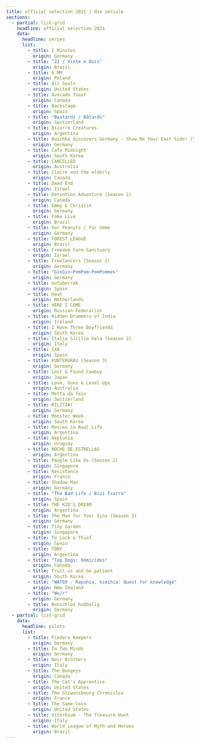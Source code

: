 ```yaml
---
title: official selection 2021 | die seriale
sections:
  - partial: list-grid
    headline: official selection 2021
    data:
      headline: series
      list:
        - title: 2 Minutes
          origin: Germany
        - title: "22 / Vinte e Dois"
          origin: Brazil
        - title: 6 MM
          origin: Poland
        - title: All Souls
          origin: United States
        - title: Avocado Toast
          origin: Canada
        - title: Backstage
          origin: Spain
        - title: "Bastards / Bâtards"
          origin: Switzerland
        - title: Bizarre Creatures
          origin: Argentina
        - title: Buschka discovers Germany - Show Me Your East Side! (Season 3)
          origin: Germany
        - title: Cafe Midnight
          origin: South Korea
        - title: CANCELLED
          origin: Australia
        - title: Claire and the elderly
          origin: Canada
        - title: Dead End
          origin: Israel
        - title: Detention Adventure (Season 2)
          origin: Canada
        - title: Emmy & Christin
          origin: Germany
        - title: Fake Live
          origin: Brazil
        - title: For Peanuts / Für Umme
          origin: Germany
        - title: FOREST LEAGUE
          origin: Brazil
        - title: Freedom Farm Sanctuary
          origin: Israel
        - title: Freelancers (Season 2)
          origin: Germany
        - title: "GinGin~PomPom~PomPommes"
          origin: Germany
        - title: Gutuberrak
          origin: Spain
        - title: Heat
          origin: Netherlands
        - title: HERE I COME
          origin: Russian Federation
        - title: Hidden Drummers of India
          origin: Ireland
        - title: I Have Three Boyfriends
          origin: South Korea
        - title: Italia Sicilia Gela (Season 2)
          origin: Italy
        - title: IXA
          origin: Spain
        - title: KUNTERGRAU (Season 3)
          origin: Germany
        - title: Lost & Found Cowboy
          origin: Japan
        - title: Love, Guns & Level Ups
          origin: Australia
        - title: Metta da fein
          origin: Switzerland
        - title: MILITIA!
          origin: Germany
        - title: Monster Week
          origin: South Korea
        - title: Movies in Real Life
          origin: Argentina
        - title: Neptunia
          origin: Uruguay
        - title: NOCHE DE ESTRELLAS
          origin: Argentina
        - title: People Like Us (Season 2)
          origin: Singapore
        - title: Resistance
          origin: France
        - title: Shadow Man
          origin: Germany
        - title: "The Bad Life / Bizi Txarra"
          origin: Spain
        - title: THE KID'S DREAM
          origin: Argentina
        - title: The Man for Your Sins (Season 3)
          origin: Germany
        - title: Tiny Garden
          origin: Singapore
        - title: To Lock a Thief
          origin: Spain
        - title: TONY
          origin: Argentina
        - title: "Top Dogs: Homicides"
          origin: Canada
        - title: Trust us and be patient
          origin: South Korea
        - title: "WATER - Rapuhia, kimihia: Quest for knowledge"
          origin: New Zealand
        - title: "We/r"
          origin: Germany
        - title: Wunschlos hubbelig
          origin: Germany
  - partial: list-grid
    data:
      headline: pilots
      list:
        - title: Finders Keepers
          origin: Germany
        - title: In Two Minds
          origin: Germany
        - title: Noir Brothers
          origin: Italy
        - title: The Boogeys
          origin: Canada
        - title: The Cat's Apprentice
          origin: United States
        - title: The Gliwensbourg Chronicles
          origin: France
        - title: The Same Coin
          origin: United States
        - title: Viterbium - The Treasure Hunt
          origin: Italy
        - title: World League of Myth and Heroes
          origin: Brazil
---
```

